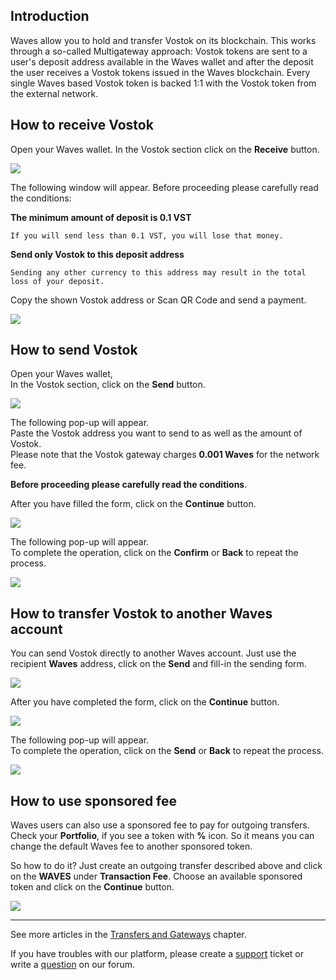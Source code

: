 ## Introduction

Waves allow you to hold and transfer Vostok on its blockchain. This works through a so-called Multigateway approach: Vostok tokens are sent to a user's deposit address available in the Waves wallet and after the deposit the user receives a Vostok tokens issued in the Waves blockchain. Every single Waves based Vostok token is backed 1:1 with the Vostok token from the external network.

## How to receive Vostok

Open your Waves wallet.
In the Vostok section click on the **Receive** button.

![](/_assets/vostok_transfers_01.png)

The following window will appear. Before proceeding please carefully read the conditions:

**The minimum amount of deposit is 0.1 VST**
```
If you will send less than 0.1 VST, you will lose that money.
```
**Send only Vostok to this deposit address**
```
Sending any other currency to this address may result in the total loss of your deposit.
```

Copy the shown Vostok address or Scan QR Code and send a payment.

![](/_assets/vostok_transfers_02.png)

## How to send Vostok

Open your Waves wallet,  
In the Vostok section, click on the **Send** button.

![](/_assets/vostok_transfers_01.png)

The following pop-up will appear.  
Paste the Vostok address you want to send to as well as the amount of Vostok.  
Please note that the Vostok gateway charges **0.001 Waves** for the network fee.

**Before proceeding please carefully read the conditions**.

After you have filled the form, click on the **Continue** button.

![](/_assets/vostok_transfers_03.png)

The following pop-up will appear.  
To complete the operation, click on the **Confirm** or **Back** to repeat the process.

![](/_assets/vostok_transfers_04.png)

## How to transfer Vostok to another Waves account

You can send Vostok directly to another Waves account. Just use the recipient **Waves** address, click on the **Send** and fill-in the sending form.

![](/_assets/vostok_transfers_01.png)

After you have completed the form, click on the **Continue** button.

![](/_assets/vostok_transfers_05.png)

The following pop-up will appear.  
To complete the operation, click on the **Send** or **Back** to repeat the process.

![](/_assets/vostok_transfers_06.png)

## How to use sponsored fee

Waves users can also use a sponsored fee to pay for outgoing transfers. Check your **Portfolio**, if you see a token with **%** icon. So it means you can change the default Waves fee to another sponsored token.

So how to do it? Just create an outgoing transfer described above and click on the **WAVES** under **Transaction Fee**.
Choose an available sponsored token and click on the **Continue** button.

![](/_assets/transaction_fee.png)

___



See more articles in the [Transfers and Gateways](/waves-client/wallet-management.md) chapter.

If you have troubles with our platform, please create a [support](https://support.wavesplatform.com/) ticket or write a [question](https://forum.wavesplatform.com/) on our forum.
